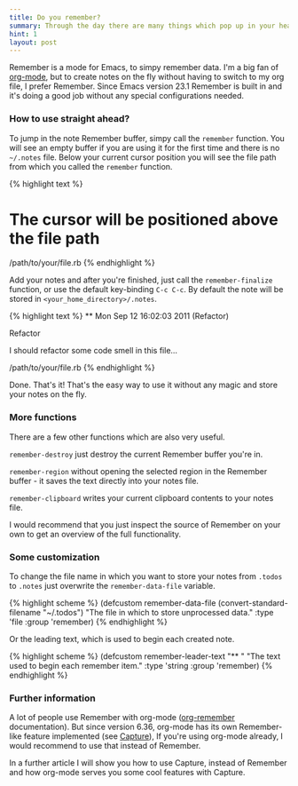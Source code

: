 ```yaml
---
title: Do you remember?
summary: Through the day there are many things which pop up in your head. How to catch them on the fly or get back if needed? In this article you will see how Remember will help you with these kind of tasks.
hint: 1
layout: post
---
```

Remember is a mode for Emacs, to simpy remember data.
I'm a big fan of [org-mode](http://orgmode.org/), but to create notes on the fly
without having to switch to my org file, I prefer Remember. Since
Emacs version 23.1 Remember is built in and it's doing a good job
without any special configurations needed.

### How to use straight ahead?

To jump in the note Remember buffer, simpy call the
`remember` function. You will see an empty buffer if you are using it for the
first time and there is no `~/.notes` file.
Below your current cursor position you will see the file path from
which you called the `remember` function.

{% highlight text %}
# The cursor will be positioned above the file path
/path/to/your/file.rb
{% endhighlight %}

Add your notes and after you're finished, just call the `remember-finalize` function,
or use the default key-binding `C-c C-c`. By default the note will be
stored in `<your_home_directory>/.notes`.

{% highlight text %}
** Mon Sep 12 16:02:03 2011 (Refactor)

Refactor

I should refactor some code smell in this file...

/path/to/your/file.rb
{% endhighlight %}

Done. That's it! That's the easy way to use it without any magic
and store your notes on the fly.

### More functions

There are a few other functions which are also very useful.

`remember-destroy` just destroy the current Remember buffer you're in.

`remember-region` without opening the selected region in the Remember buffer - it saves the text directly into your notes file.

`remember-clipboard` writes your current clipboard contents to your notes file.

I would recommend that you just inspect the source of Remember on your own to get
an overview of the full functionality.

### Some customization

To change the file name in which you want to store your notes from
`.todos` to `.notes` just overwrite the `remember-data-file` variable.

{% highlight scheme %}
(defcustom remember-data-file (convert-standard-filename "~/.todos")
  "The file in which to store unprocessed data."
  :type 'file
  :group 'remember)
{% endhighlight %}

Or the leading text, which is used to begin each created note.

{% highlight scheme %}
(defcustom remember-leader-text "** "
  "The text used to begin each remember item."
  :type 'string
  :group 'remember)
{% endhighlight %}

### Further information

A lot of people use Remember with org-mode ([org-remember](http://orgmode.org/org-remember.pdf) documentation).
But since version 6.36, org-mode has its own Remember-like feature
implemented (see [Capture](http://orgmode.org/manual/Capture.html)),
If you're using org-mode already, I would recommend to use that instead of Remember.

In a further article I will show you how to use Capture, instead of Remember and how org-mode serves you some cool features with Capture.
